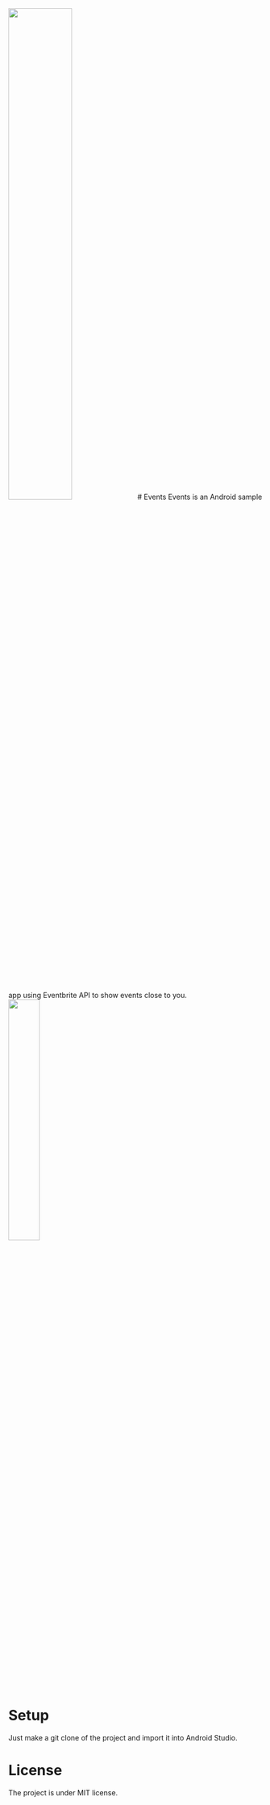 <img src="http://i.imgur.com/jliJ1vf.png" height="50%" width="50%"/>
# Events
Events is an Android sample app using Eventbrite API to show events close to you.

<img src="http://i.imgur.com/g3LAMZx.jpg" height="35%" width="35%"/>

# Setup
Just make a git clone of the project and import it into Android Studio.

# License
The project is under MIT license.
